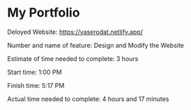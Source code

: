 # My Portfolio

Deloyed Website:
https://yaserodat.netlify.app/


Number and name of feature: Design and Modify the Website

Estimate of time needed to complete: 3 hours

Start time: 1:00 PM

Finish time: 5:17 PM

Actual time needed to complete: 4 hours and 17 minutes
